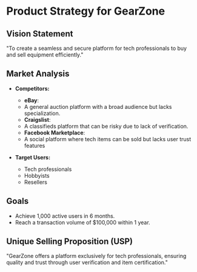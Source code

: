 # Product Strategy for GearZone

## Vision Statement
"To create a seamless and secure platform for tech professionals to buy and sell equipment efficiently."

## Market Analysis
- **Competitors:** 
  - **eBay**:
  - A general auction platform with a broad audience but lacks specialization.
  - **Craigslist**:
  - A classifieds platform that can be risky due to lack of verification.
  - **Facebook Marketplace**:
  - A social platform where tech items can be sold but lacks user trust features

- **Target Users:**
  - Tech professionals
  - Hobbyists
  - Resellers

## Goals
- Achieve 1,000 active users in 6 months.
- Reach a transaction volume of $100,000 within 1 year.

## Unique Selling Proposition (USP)
"GearZone offers a platform exclusively for tech professionals, ensuring quality and trust through user verification and item certification."
